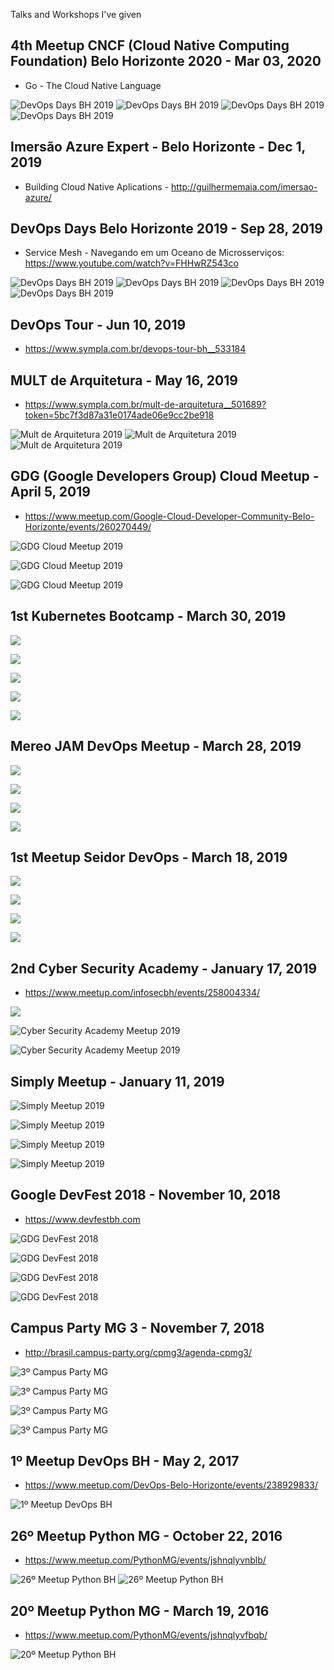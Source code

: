 Talks and Workshops I've given

## 4th Meetup CNCF (Cloud Native Computing Foundation) Belo Horizonte 2020 - Mar 03, 2020
* Go - The Cloud Native Language

![](/img/4_cncfbh1.jpg "DevOps Days BH 2019")
![](/img/4_cncfbh2.jpg "DevOps Days BH 2019")
![](/img/4_cncfbh3.jpg "DevOps Days BH 2019")
![](/img/4_cncfbh4.jpg "DevOps Days BH 2019")

## Imersão Azure Expert - Belo Horizonte - Dec 1, 2019
* Building Cloud Native Aplications - http://guilhermemaia.com/imersao-azure/

## DevOps Days Belo Horizonte 2019 - Sep 28, 2019
* Service Mesh - Navegando em um Oceano de Microsserviços: https://www.youtube.com/watch?v=FHHwRZ543co

![](/img/dodbh1.jpg "DevOps Days BH 2019")
![](/img/dodbh2.jpg "DevOps Days BH 2019")
![](/img/dodbh3.jpg "DevOps Days BH 2019")
![](/img/dodbh4.jpg "DevOps Days BH 2019")

## DevOps Tour - Jun 10, 2019
* https://www.sympla.com.br/devops-tour-bh__533184

## MULT de Arquitetura - May 16, 2019
* https://www.sympla.com.br/mult-de-arquitetura__501689?token=5bc7f3d87a31e0174ade06e9cc2be918

![](/img/cn1.jpg "Mult de Arquitetura 2019")
![](/img/cn2.jpg "Mult de Arquitetura 2019")
![](/img/cn3.jpg "Mult de Arquitetura 2019")

## GDG (Google Developers Group) Cloud Meetup - April 5, 2019
* https://www.meetup.com/Google-Cloud-Developer-Community-Belo-Horizonte/events/260270449/

![](/img/gdg_cloud_meetup_1.jpg "GDG Cloud Meetup 2019")

![](/img/gdg_cloud_meetup_2.jpg "GDG Cloud Meetup 2019")

![](/img/gdg_cloud_meetup_3.jpg "GDG Cloud Meetup 2019")

## 1st Kubernetes Bootcamp - March 30, 2019

![](/img/1_k8s_bootcamp_1.jpg)

![](/img/1_k8s_bootcamp_2.jpg)

![](/img/1_k8s_bootcamp_3.jpg)

![](/img/1_k8s_bootcamp_4.jpg)

![](/img/1_k8s_bootcamp_5.jpg)

## Mereo JAM DevOps Meetup - March 28, 2019

![](/img/mereo_jam_1.jpg)

![](/img/mereo_jam_2.jpg)

![](/img/mereo_jam_3.jpg)

![](/img/mereo_jam_4.jpg)

## 1st Meetup Seidor DevOps - March 18, 2019

![](/img/seidor_1.jpg)

![](/img/seidor_2.jpg)

![](/img/seidor_3.jpg)

![](/img/seidor_4.jpg)


## 2nd Cyber Security Academy - January 17, 2019
* https://www.meetup.com/infosecbh/events/258004334/

![](/img/2_cyber_security_academy_1.jpg)

![](/img/2_cyber_security_academy_2.jpg "Cyber Security Academy Meetup 2019")

![](/img/2_cyber_security_academy_3.jpg "Cyber Security Academy Meetup 2019")

## Simply Meetup - January 11, 2019

![](/img/simply_meetup_0.jpg "Simply Meetup 2019")

![](/img/simply_meetup_1.jpg "Simply Meetup 2019")

![](/img/simply_meetup_2.jpg "Simply Meetup 2019")

![](/img/simply_meetup_3.jpg "Simply Meetup 2019")

## Google DevFest 2018 - November 10, 2018
* https://www.devfestbh.com

![](/img/gdg_devfest_1.jpg "GDG DevFest 2018")

![](/img/gdg_devfest_2.jpg "GDG DevFest 2018")

![](/img/gdg_devfest_3.jpg "GDG DevFest 2018")

![](/img/gdg_devfest_4.jpg "GDG DevFest 2018")

## Campus Party MG 3 - November 7, 2018
* http://brasil.campus-party.org/cpmg3/agenda-cpmg3/

![](/img/cpmg3_4.jpg "3º Campus Party MG")

![](/img/cpmg3_1.jpg "3º Campus Party MG")

![](/img/cpmg3_2.jpg "3º Campus Party MG")

![](/img/cpmg3_3.jpg "3º Campus Party MG")

## 1º Meetup DevOps BH - May 2, 2017
* https://www.meetup.com/DevOps-Belo-Horizonte/events/238929833/

![](/img/1_meetup_devops_bh.jpeg "1º Meetup DevOps BH")

## 26º Meetup Python MG - October 22, 2016
* https://www.meetup.com/PythonMG/events/jshnqlyvnblb/

![](/img/26_meetup_python_mg_photo_1.jpeg "26º Meetup Python BH")
![](/img/26_meetup_python_mg_photo_2.jpeg "26º Meetup Python BH")

## 20º Meetup Python MG - March 19, 2016
* https://www.meetup.com/PythonMG/events/jshnqlyvfbqb/

![](/img/20_meetup_python_mg_photo_1.jpeg "20º Meetup Python BH")
